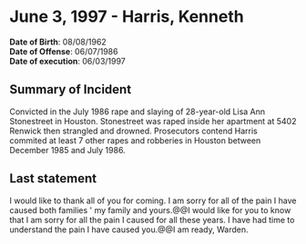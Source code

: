 # June 3, 1997 - Harris, Kenneth

**Date of Birth**: 08/08/1962<br/>
**Date of Offense**: 06/07/1986<br/>
**Date of execution**: 06/03/1997<br/>

## Summary of Incident
Convicted in the July 1986 rape and slaying of 28-year-old Lisa Ann Stonestreet in Houston. Stonestreet was raped inside her apartment at 5402 Renwick then strangled and drowned. Prosecutors contend Harris commited at least 7 other rapes and robberies in Houston between December 1985 and July 1986.

## Last statement
I would like to thank all of you for coming. I am sorry for all of the pain I have caused both families ' my family and yours.@@I would like for you to know that I am sorry for all the pain I caused for all these years. I have had time to understand the pain I have caused you.@@I am ready, Warden.